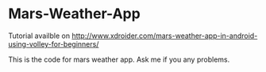# Mars-Weather-App
Tutorial availble on http://www.xdroider.com/mars-weather-app-in-android-using-volley-for-beginners/

This is the code for mars weather app. Ask me if you any problems.
